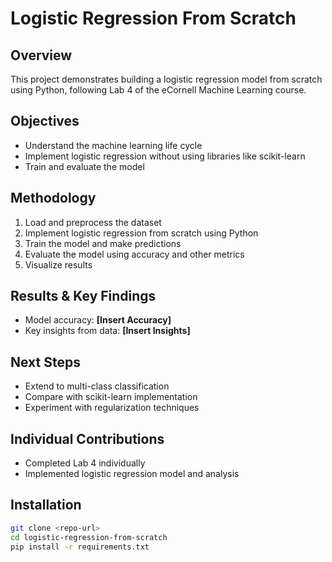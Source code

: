 # Logistic Regression From Scratch

## Overview
This project demonstrates building a logistic regression model from scratch using Python, following Lab 4 of the eCornell Machine Learning course.

## Objectives
- Understand the machine learning life cycle
- Implement logistic regression without using libraries like scikit-learn
- Train and evaluate the model

## Methodology
1. Load and preprocess the dataset
2. Implement logistic regression from scratch using Python
3. Train the model and make predictions
4. Evaluate the model using accuracy and other metrics
5. Visualize results

## Results & Key Findings
- Model accuracy: **[Insert Accuracy]**
- Key insights from data: **[Insert Insights]**

## Next Steps
- Extend to multi-class classification
- Compare with scikit-learn implementation
- Experiment with regularization techniques

## Individual Contributions
- Completed Lab 4 individually
- Implemented logistic regression model and analysis

## Installation
```bash
git clone <repo-url>
cd logistic-regression-from-scratch
pip install -r requirements.txt
